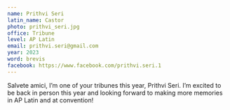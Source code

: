 ```yaml
---
name: Prithvi Seri
latin_name: Castor
photo: prithvi_seri.jpg
office: Tribune
level: AP Latin
email: prithvi.seri@gmail.com
year: 2023
word: brevis
facebook: https://www.facebook.com/prithvi.seri.1
---
```


Salvete amici, I’m one of your tribunes this year, Prithvi Seri. I’m excited to be back in person this year and looking forward to making more memories in AP Latin and at convention!
